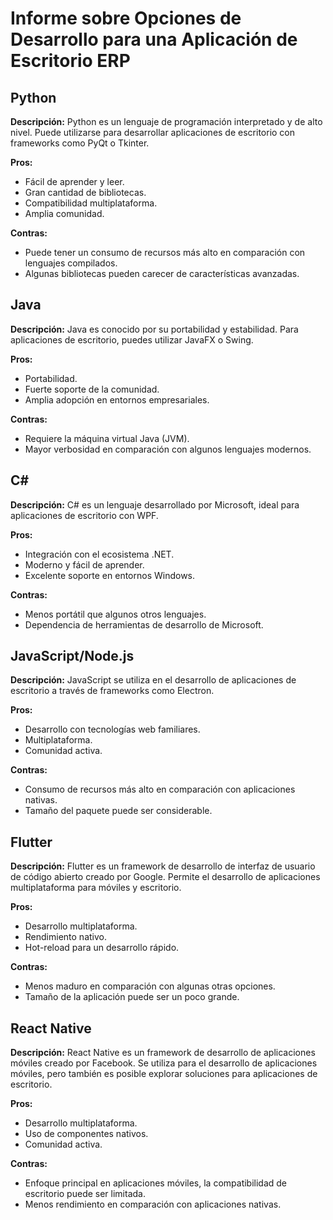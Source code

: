 # Informe sobre Opciones de Desarrollo para una Aplicación de Escritorio ERP

## Python

**Descripción:**
Python es un lenguaje de programación interpretado y de alto nivel. Puede utilizarse para desarrollar aplicaciones de escritorio con frameworks como PyQt o Tkinter.

**Pros:**
- Fácil de aprender y leer.
- Gran cantidad de bibliotecas.
- Compatibilidad multiplataforma.
- Amplia comunidad.

**Contras:**
- Puede tener un consumo de recursos más alto en comparación con lenguajes compilados.
- Algunas bibliotecas pueden carecer de características avanzadas.

## Java

**Descripción:**
Java es conocido por su portabilidad y estabilidad. Para aplicaciones de escritorio, puedes utilizar JavaFX o Swing.

**Pros:**
- Portabilidad.
- Fuerte soporte de la comunidad.
- Amplia adopción en entornos empresariales.

**Contras:**
- Requiere la máquina virtual Java (JVM).
- Mayor verbosidad en comparación con algunos lenguajes modernos.

## C#

**Descripción:**
C# es un lenguaje desarrollado por Microsoft, ideal para aplicaciones de escritorio con WPF.

**Pros:**
- Integración con el ecosistema .NET.
- Moderno y fácil de aprender.
- Excelente soporte en entornos Windows.

**Contras:**
- Menos portátil que algunos otros lenguajes.
- Dependencia de herramientas de desarrollo de Microsoft.

## JavaScript/Node.js

**Descripción:**
JavaScript se utiliza en el desarrollo de aplicaciones de escritorio a través de frameworks como Electron.

**Pros:**
- Desarrollo con tecnologías web familiares.
- Multiplataforma.
- Comunidad activa.

**Contras:**
- Consumo de recursos más alto en comparación con aplicaciones nativas.
- Tamaño del paquete puede ser considerable.

## Flutter

**Descripción:**
Flutter es un framework de desarrollo de interfaz de usuario de código abierto creado por Google. Permite el desarrollo de aplicaciones multiplataforma para móviles y escritorio.

**Pros:**
- Desarrollo multiplataforma.
- Rendimiento nativo.
- Hot-reload para un desarrollo rápido.

**Contras:**
- Menos maduro en comparación con algunas otras opciones.
- Tamaño de la aplicación puede ser un poco grande.

## React Native

**Descripción:**
React Native es un framework de desarrollo de aplicaciones móviles creado por Facebook. Se utiliza para el desarrollo de aplicaciones móviles, pero también es posible explorar soluciones para aplicaciones de escritorio.

**Pros:**
- Desarrollo multiplataforma.
- Uso de componentes nativos.
- Comunidad activa.

**Contras:**
- Enfoque principal en aplicaciones móviles, la compatibilidad de escritorio puede ser limitada.
- Menos rendimiento en comparación con aplicaciones nativas.

